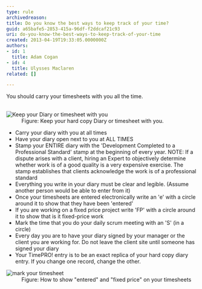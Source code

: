 ```yaml
---
type: rule
archivedreason: 
title: Do you know the best ways to keep track of your time?
guid: a65bafe5-2853-415a-96df-f2ddcaf21c93
uri: do-you-know-the-best-ways-to-keep-track-of-your-time
created: 2013-04-19T19:33:05.0000000Z
authors:
- id: 1
  title: Adam Cogan
- id: 4
  title: Ulysses Maclaren
related: []

---
```



You should carry your timesheets with you all the time.
<br><excerpt class='endintro'></excerpt><br>
<dl class="image"><dt>
      <img alt="Keep your Diary or timesheet with you" src="/Management/Rules-to-Better-Timesheets/PublishingImages/diary.jpg" />
   </dt><dd>Figure&#58; Keep your hard copy Diary or timesheet with you.</dd></dl><ul><li>Carry your diary with you at all times</li><li>Have your diary open next to you at ALL TIMES</li><li>Stamp your ENTIRE diary with the 'Development Completed to a Professional Standard' stamp at the beginning of every year. NOTE&#58; If a dispute arises with a client, hiring an Expert to objectively determine whether work is of a good quality is a very expensive exercise. The stamp establishes that clients acknowledge the work is of a professional standard</li><li>Everything you write in your diary must be clear and legible. (Assume another person would be able to enter from it)</li><li>Once your timesheets are entered electronically write an 'e' with a circle around it to show that they have been 'entered'</li><li>If you are working on a fixed price project write 'FP' with a circle around it to show that is it fixed-price work</li><li>Mark the time that you do your daily scrum meeting with an 'S' (in a circle)</li><li>Every day you are to have your diary signed by your manager or the client you are working for. Do not leave the client site until someone has signed your diary</li><li>Your TimePRO! entry is to be an exact replica of your hard copy diary entry. If you change one record, change the other.</li></ul><dl class="image"><dt><img alt="mark your timesheet" src="/Management/Rules-to-Better-Timesheets/PublishingImages/timesheets-marks.jpg" />
</dt><dd>Figure&#58; How to show &quot;entered&quot; and &quot;fixed price&quot; on your timesheets</dd></dl>


